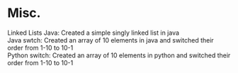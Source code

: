 # Misc.
Linked Lists Java: Created a simple singly linked list in java<br>
Java swtch: Created an array of 10 elements in java and switched their order from 1-10 to 10-1<br>
Python switch: Created an array of 10 elements in python and switched their order from 1-10 to 10-1<br>
